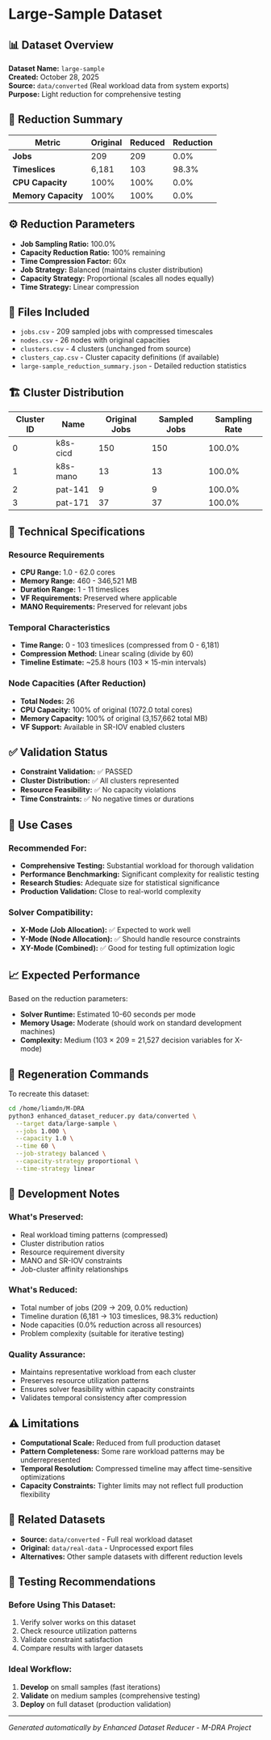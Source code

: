 # Large-Sample Dataset

## 📊 Dataset Overview

**Dataset Name:** `large-sample`  
**Created:** October 28, 2025  
**Source:** `data/converted` (Real workload data from system exports)  
**Purpose:** Light reduction for comprehensive testing  

## 🎯 Reduction Summary

| Metric | Original | Reduced | Reduction |
|--------|----------|---------|-----------|
| **Jobs** | 209 | 209 | 0.0% |
| **Timeslices** | 6,181 | 103 | 98.3% |
| **CPU Capacity** | 100% | 100% | 0.0% |
| **Memory Capacity** | 100% | 100% | 0.0% |

## ⚙️ Reduction Parameters

- **Job Sampling Ratio:** 100.0%
- **Capacity Reduction Ratio:** 100% remaining
- **Time Compression Factor:** 60x
- **Job Strategy:** Balanced (maintains cluster distribution)
- **Capacity Strategy:** Proportional (scales all nodes equally)
- **Time Strategy:** Linear compression

## 📁 Files Included

- `jobs.csv` - 209 sampled jobs with compressed timescales
- `nodes.csv` - 26 nodes with original capacities  
- `clusters.csv` - 4 clusters (unchanged from source)
- `clusters_cap.csv` - Cluster capacity definitions (if available)
- `large-sample_reduction_summary.json` - Detailed reduction statistics

## 🏗️ Cluster Distribution

| Cluster ID | Name | Original Jobs | Sampled Jobs | Sampling Rate |
|------------|------|---------------|--------------|---------------|
| 0 | k8s-cicd | 150 | 150 | 100.0% |
| 1 | k8s-mano | 13 | 13 | 100.0% |
| 2 | pat-141 | 9 | 9 | 100.0% |
| 3 | pat-171 | 37 | 37 | 100.0% |

## 🔧 Technical Specifications

### Resource Requirements
- **CPU Range:** 1.0 - 62.0 cores
- **Memory Range:** 460 - 346,521 MB
- **Duration Range:** 1 - 11 timeslices
- **VF Requirements:** Preserved where applicable
- **MANO Requirements:** Preserved for relevant jobs

### Temporal Characteristics
- **Time Range:** 0 - 103 timeslices (compressed from 0 - 6,181)
- **Compression Method:** Linear scaling (divide by 60)
- **Timeline Estimate:** ~25.8 hours (103 × 15-min intervals)

### Node Capacities (After Reduction)
- **Total Nodes:** 26
- **CPU Capacity:** 100% of original (1072.0 total cores)
- **Memory Capacity:** 100% of original (3,157,662 total MB)
- **VF Support:** Available in SR-IOV enabled clusters

## ✅ Validation Status

- **Constraint Validation:** ✅ PASSED
- **Cluster Distribution:** ✅ All clusters represented
- **Resource Feasibility:** ✅ No capacity violations
- **Time Constraints:** ✅ No negative times or durations

## 🎯 Use Cases

### Recommended For:
- **Comprehensive Testing:** Substantial workload for thorough validation
- **Performance Benchmarking:** Significant complexity for realistic testing
- **Research Studies:** Adequate size for statistical significance
- **Production Validation:** Close to real-world complexity

### Solver Compatibility:
- **X-Mode (Job Allocation):** ✅ Expected to work well
- **Y-Mode (Node Allocation):** ✅ Should handle resource constraints
- **XY-Mode (Combined):** ✅ Good for testing full optimization logic

## 📈 Expected Performance

Based on the reduction parameters:
- **Solver Runtime:** Estimated 10-60 seconds per mode
- **Memory Usage:** Moderate (should work on standard development machines)
- **Complexity:** Medium (103 × 209 = 21,527 decision variables for X-mode)

## 🔄 Regeneration Commands

To recreate this dataset:
```bash
cd /home/liamdn/M-DRA
python3 enhanced_dataset_reducer.py data/converted \
  --target data/large-sample \
  --jobs 1.000 \
  --capacity 1.0 \
  --time 60 \
  --job-strategy balanced \
  --capacity-strategy proportional \
  --time-strategy linear
```

## 📝 Development Notes

### What's Preserved:
- Real workload timing patterns (compressed)
- Cluster distribution ratios
- Resource requirement diversity  
- MANO and SR-IOV constraints
- Job-cluster affinity relationships

### What's Reduced:
- Total number of jobs (209 → 209, 0.0% reduction)
- Timeline duration (6,181 → 103 timeslices, 98.3% reduction)
- Node capacities (0.0% reduction across all resources)
- Problem complexity (suitable for iterative testing)

### Quality Assurance:
- Maintains representative workload from each cluster
- Preserves resource utilization patterns
- Ensures solver feasibility within capacity constraints
- Validates temporal consistency after compression

## ⚠️ Limitations

- **Computational Scale:** Reduced from full production dataset
- **Pattern Completeness:** Some rare workload patterns may be underrepresented
- **Temporal Resolution:** Compressed timeline may affect time-sensitive optimizations
- **Capacity Constraints:** Tighter limits may not reflect full production flexibility

## 🔗 Related Datasets

- **Source:** `data/converted` - Full real workload dataset
- **Original:** `data/real-data` - Unprocessed export files
- **Alternatives:** Other sample datasets with different reduction levels

## 🧪 Testing Recommendations

### Before Using This Dataset:
1. Verify solver works on this dataset
2. Check resource utilization patterns
3. Validate constraint satisfaction
4. Compare results with larger datasets

### Ideal Workflow:
1. **Develop** on small samples (fast iterations)
2. **Validate** on medium samples (comprehensive testing)
3. **Deploy** on full dataset (production validation)

---

*Generated automatically by Enhanced Dataset Reducer - M-DRA Project*